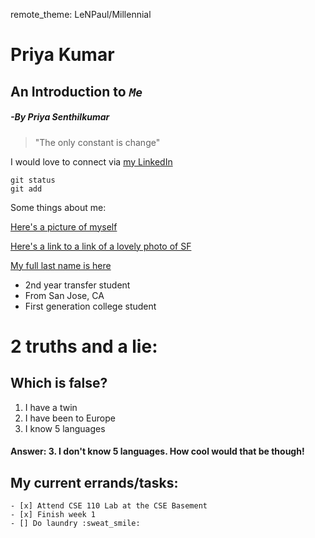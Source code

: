 remote_theme: LeNPaul/Millennial


# **Priya Kumar**
## An Introduction to *```Me```*
##### -By Priya Senthilkumar
> "The only constant is change"
 
 
I would love to connect via [my LinkedIn](https://www.linkedin.com/in/priya-senthilkumar-0013a0128/)


```
git status
git add
```

Some things about me: 

[Here's a picture of myself](https://cdn.discordapp.com/attachments/996760930207662190/1025214222717693952/CB3C92F1-90D7-46A5-87D2-4B52472298EB.jpg)


[Here's a link to a link of a lovely photo of SF](pic.md)

[My full last name is here](#-by-priya-senthilkumar)
- 2nd year transfer student
- From San Jose, CA
- First generation college student

# 2 truths and a lie:
## Which is false?
1. I have a twin
2. I have been to Europe
3. I know 5 languages
   
#### Answer: 3. I don't know 5 languages. How cool would that be though! 

## My current errands/tasks: 
    - [x] Attend CSE 110 Lab at the CSE Basement
    - [x] Finish week 1
    - [] Do laundry :sweat_smile:


